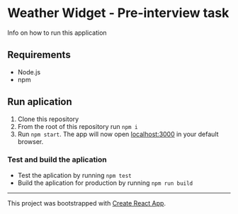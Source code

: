 # Weather Widget - Pre-interview task

Info on how to run this application

## Requirements

* Node.js
* npm

## Run aplication

1. Clone this repository
2. From the root of this repository run `npm i`
3. Run `npm start`. The app will now open [localhost:3000](http://localhost:3000) in your default browser.

### Test and build the aplication

* Test the aplication by running `npm test`
* Build the aplication for production by running `npm run build`

__________

This project was bootstrapped with [Create React App](https://github.com/facebook/create-react-app).
